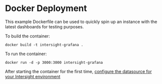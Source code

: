 # Docker Deployment

This example Dockerfile can be used to quickly spin up an instance with the latest dashboards for testing purposes.

To build the container:
```
docker build -t intersight-grafana .
```

To run the container:
```
docker run -d -p 3000:3000 intersight-grafana 
```

After starting the container for the first time, [configure the datasource for your Intersight environment](../..//README.md?tab=readme-ov-file#adding-a-data-source)
